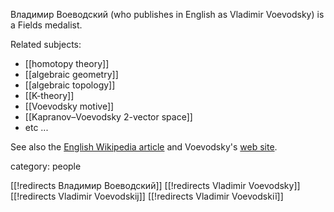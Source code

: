 Владимир Воеводский (who publishes in English as Vladimir Voevodsky) is a Fields medalist.

Related subjects:
*  [[homotopy theory]]
*  [[algebraic geometry]]
*  [[algebraic topology]]
*  [[K-theory]]
*  [[Voevodsky motive]]
*  [[Kapranov–Voevodsky 2-vector space]]
*  etc ...


See also the [English Wikipedia article](http://secure.wikimedia.org/wikipedia/en/wiki/Vladimir_Voevodsky) and Voevodsky's [web site](http://www.math.ias.edu/~vladimir/Site3/home.html).


category: people

[[!redirects Владимир Воеводский]]
[[!redirects Vladimir Voevodsky]]
[[!redirects Vladimir Voevodskij]]
[[!redirects Vladimir Voevodskiĭ]]
